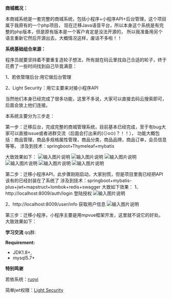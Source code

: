   **商城概况：**

本商城系统是一套完整的商城系统，包括小程序+小程序API+后台管理，这个项目属于我原有的一个php项目，
现在迁移Java语音平台，所以本身这个系统是有完整的php版本，但是原有版本是一个客户肯定是没法开源的，
所以我准备用另个语言重新它然后开源出去，大概情况这样，废话不多啦！！

   **系统基础组合来源：** 

程序员就要坚持着不要重复造轮子想法，所有就在码云里找自己合适的轮子，终于花费了一些时间找到自己毕竟满意：

1、若依管理后台:用它做后台管理

2、Light Security：用它主要来对接小程序API

当然他们本身已经完成了很多功能，这里不多说，大家可以直接去码云搜索即可，后面会放上他们连接。

本系统主要分为三步走：

第一步：迁移后台，完成完整的商城管理系统，目前基本已经完成，至于有bug大家可以直接issue或者进群交流（后面会打出来的(⊙o⊙)？！！），
功能大概包括：商品管理，商品多规格属性管理，商品分类，商品品牌，商品订单，会员信息等等。
涉及到技术：springboot+Thymeleaf+mybatis

大致效果如下：
![输入图片说明](https://images.gitee.com/uploads/images/2019/0830/180715_7394c4c4_477893.png "微信截图_20190830170641.png")
![输入图片说明](https://images.gitee.com/uploads/images/2019/0830/180732_b2055281_477893.png "微信截图_20190830172142.png")
![输入图片说明](https://images.gitee.com/uploads/images/2019/0830/180740_8cc475d4_477893.png "微信截图_20190830172203.png")
![输入图片说明](https://images.gitee.com/uploads/images/2019/0830/180752_45e9b4ce_477893.png "微信截图_20190830172218.png")
![输入图片说明](https://images.gitee.com/uploads/images/2019/0830/180800_31df8e35_477893.png "微信截图_20190830172234.png")
![输入图片说明](https://images.gitee.com/uploads/images/2019/0830/180809_4147d2e2_477893.png "微信截图_20190830172244.png")
    

第二步：迁移小程序API，此步骤刚刚启动，大家别慌，但是项目里我已经把API该有的已经封装在了系统了
涉及到技术：springboot+mybatis-plus+jwt+mapstruct+lombok+redis+swagger
大致如下效果：
1、http://localhost:8009/auth/login 登陆授权
![输入图片说明](https://images.gitee.com/uploads/images/2019/0627/110842_45244c28_477893.png "微信截图_20190627110826.png")

2、http://localhost:8009/user/info  获取用户信息
![输入图片说明](https://images.gitee.com/uploads/images/2019/0627/111118_91611de3_477893.png "_20190627110917.png")

第三步：迁移小程序，小程序主要是用mpvue框架开发，这里就不说它的好处。
大致效果如下：


**学习交流** 
qq群:

****Requirement:****  
 - JDK1.8+,
 - mysql5.7+

 **特别鸣谢** 

若依系统：[ruoyi](https://gitee.com/y_project/RuoYi)

简单jwt权限：[Light Security](https://gitee.com/itmuch/light-security)
     
  
